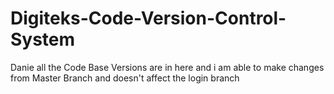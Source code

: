 # Digiteks-Code-Version-Control-System
Danie all the Code Base Versions are in here and i am able to make changes from Master Branch and doesn't affect the login branch
